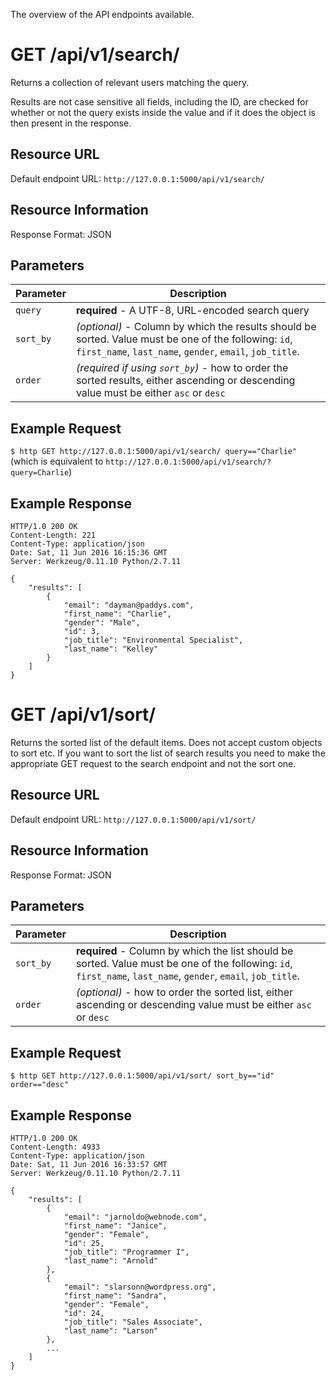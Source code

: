 The overview of the API endpoints available.

# GET /api/v1/search/

Returns a collection of relevant users matching the query.

Results are not case sensitive all fields, including the ID, are checked for whether or not the query exists inside the value
and if it does the object is then present in the response.

## Resource URL

Default endpoint URL: `http://127.0.0.1:5000/api/v1/search/`

## Resource Information

Response Format: JSON

## Parameters

Parameter | Description
--- | ---
`query` | **required** - A UTF-8, URL-encoded search query
`sort_by` | *(optional)* - Column by which the results should be sorted. Value must be one of the following: `id`, `first_name`, `last_name`, `gender`, `email`, `job_title`.
`order` | *(required if using `sort_by`)* - how to order the sorted results, either ascending or descending value must be either `asc` or `desc`

## Example Request

`$ http GET http://127.0.0.1:5000/api/v1/search/ query=="Charlie"` (which is equivalent to `http://127.0.0.1:5000/api/v1/search/?query=Charlie`)

## Example Response

```
HTTP/1.0 200 OK
Content-Length: 221
Content-Type: application/json
Date: Sat, 11 Jun 2016 16:15:36 GMT
Server: Werkzeug/0.11.10 Python/2.7.11

{
    "results": [
        {
            "email": "dayman@paddys.com",
            "first_name": "Charlie",
            "gender": "Male",
            "id": 3,
            "job_title": "Environmental Specialist",
            "last_name": "Kelley"
        }
    ]
}

```

# GET /api/v1/sort/

Returns the sorted list of the default items. Does not accept custom objects to sort etc. If you want to sort the list of search results you need to make the appropriate GET request to the search endpoint and not the sort one.

## Resource URL

Default endpoint URL: `http://127.0.0.1:5000/api/v1/sort/`

## Resource Information

Response Format: JSON

## Parameters

Parameter | Description
--- | ---
`sort_by` | **required** - Column by which the list should be sorted. Value must be one of the following: `id`, `first_name`, `last_name`, `gender`, `email`, `job_title`.
`order` | *(optional)* - how to order the sorted list, either ascending or descending value must be either `asc` or `desc`

## Example Request

`$ http GET http://127.0.0.1:5000/api/v1/sort/ sort_by=="id" order=="desc"`

## Example Response

```
HTTP/1.0 200 OK
Content-Length: 4933
Content-Type: application/json
Date: Sat, 11 Jun 2016 16:33:57 GMT
Server: Werkzeug/0.11.10 Python/2.7.11

{
    "results": [
        {
            "email": "jarnoldo@webnode.com",
            "first_name": "Janice",
            "gender": "Female",
            "id": 25,
            "job_title": "Programmer I",
            "last_name": "Arnold"
        },
        {
            "email": "slarsonn@wordpress.org",
            "first_name": "Sandra",
            "gender": "Female",
            "id": 24,
            "job_title": "Sales Associate",
            "last_name": "Larson"
        },
        ...
    ]
}
```

